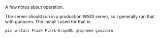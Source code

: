 A few notes about operation.

The server should run in a production WSGI server, so I generally run that with gunicorn. The install I used for that is:

`pip install Flask Flask-GraphQL graphene gunicorn`

